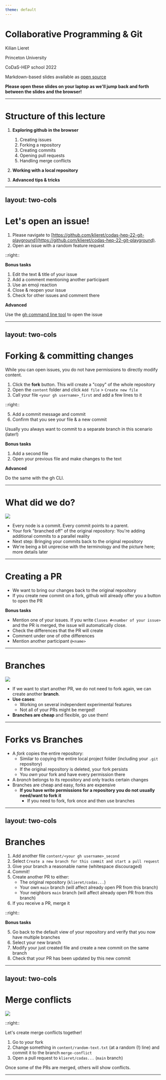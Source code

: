 ```yaml
---
theme: default
---
```


# **Collaborative Programming & Git**

Kilian Lieret

Princeton University

CoDaS-HEP school 2022

Markdown-based slides available as [open source](https://github.com/klieret/collaborative-programming-github)

**Please open these slides on your laptop as we'll jump back and forth between the slides and the browser!**

---

# Structure of this lecture

1. **Exploring github in the browser**
  
   1. Creating issues
   2. Forking a repository
   3. Creating commits
   4. Opening pull requests
   5. Handling merge conflicts

2. **Working with a local repository**

3. **Advanced tips & tricks**

---
layout: two-cols
---

# Let's open an issue!



1. Please navigate to [https://github.com/klieret/codas-hep-22-git-playground](https://github.com/klieret/codas-hep-22-git-playground).
2. Open an issue with a random feature request

::right::


**Bonus tasks**
   
1. Edit the text & title of your issue
2. Add a comment mentioning another participant
3. Use an emoji reaction
4. Close & reopen your issue
5. Check for other issues and comment there

**Advanced**

Use the [gh command line tool](https://cli.github.com/) to open the issue

---
layout: two-cols
---


# Forking & committing changes

While you can open issues, you do not have permissions to directly modify content.

1. Click the **fork** button. This will create a "copy" of the whole repository
2. Open the `content` folder and click `Add file` > `Create new file`
3. Call your file `<your gh username>_first` and add a few lines to it

::right::

5. Add a commit message and commit
6. Confirm that you see your file & a new commit

<mdi-alert class="text-red-400"/> Usually you always want to commit to a separate branch in this scenario (later!)

**<mdi-checkbox-marked-circle-plus-outline class="text-orange-400"/> Bonus tasks**
   
1. Add a second file
2. Open your previous file and make changes to the text

**<mdi-crown class="text-red-400"/> Advanced**

Do the same with the gh CLI.

---

# What did we do?

<img src="/feature.svg"/>

* Every node is a commit. Every commit points to a parent. 
* Your fork "branched off" of the original repository: You're adding additional commits to a parallel reality
* Next step: Bringing your commits back to the original repository
* <mdi-alert class="text-blu-400"/> We're being a bit unprecise with the terminology and the picture here; more details later

---

# Creating a PR

* We want to bring our changes back to the original repository
* If you create new commit on a fork, github will already offer you a button to open the PR

**<mdi-checkbox-marked-circle-plus-outline class="text-orange-400"/> Bonus tasks**

* Mention one of your issues. If you write `Closes #<number of your issue>` and the PR is merged, the issue will automatically close.
* Check the differences that the PR will create
* Comment under one of othe differences
* Mention another participant `@<name>`

---

# Branches

<img src="/feature.svg"/>

* If we want to start another PR, we do not need to fork again, we can create another **branch**.
* **Use cases**:
  * Working on several independent experimental features
  * Not all of your PRs might be merged!
* **Branches are cheap** and flexible, go use them!


---

# Forks vs Branches

* A *fork* copies the entire repository:
  * Similar to copying the entire local project folder (including your `.git` repository)
  * If the original repository is deleted, your fork persists
  * You *own* your fork and have every permission there
* A *branch* belongs to its repository and only tracks certain changes
* Branches are cheap and easy, forks are expensive
  * **If you have write permissions for a repository you do not usually need/want to fork it**
    * If you need to fork, fork once and then use branches

---
layout: two-cols
---

# Branches

1. Add another file `content/<your gh username>_second`
2. Select `Create a new branch for this commit and start a pull request`
3. Give your branch a reasonable name (whitespace discouraged)
4. Commit!
5. Create another PR to either:
   * The original repository (`klieret/codas...`)
   * Your own `main` branch (will affect already open PR from this branch)
   * Your neighbors `main` branch (will affect already open PR from this branch)
6. If you receive a PR, merge it

::right::

**<mdi-checkbox-marked-circle-plus-outline class="text-orange-400"/> Bonus tasks**

5. Go back to the default view of your repository and verify that you now have multiple branches
6. Select your new branch
7. Modify your just created file and create a new commit on the same branch
8. Check that your PR has been updated by this new commit

---
layout: two-cols
---

# Merge conflicts

<img src="/merge_conflict.drawio.svg" style="max-height: 50%"/>

::right::

Let's create merge conflicts together!

1. Go to your fork
3. Change something in `content/random-text.txt` (at a random (!) line) and commit it to the branch `merge-conflict`
4. Open a pull request to `klieret/codas...` (`main` branch)

Once some of the PRs are merged, others will show conflicts.

---
